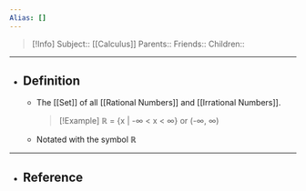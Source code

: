 ```yaml
---
Alias: []
---
```

> [!Info]
> Subject:: [[Calculus]]
> Parents:: 
> Friends:: 
> Children:: 
---
- ## Definition
	- The [[Set]] of all [[Rational Numbers]] and [[Irrational Numbers]].
	  > [!Example]
	  > ℝ = {x | -∞ < x < ∞}
	  > or
	  > (-∞, ∞)
	- Notated with the symbol ℝ
---
- ## Reference